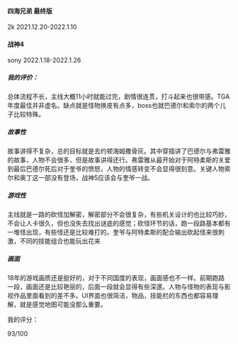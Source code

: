 #### 四海兄弟 最终版

2k 2021.12.20-2022.1.10

#### 战神4

sony 2022.1.18-2022.1.26

##### 我的评价：

总体流程不长，主线大概11小时就能过完，剧情很连贯，打斗起来也很带感。TGA年度最佳并非虚名。缺点就是怪物换皮有点多，boss也就巴德尔和索尔的两个儿子比较特殊。

##### 故事性

故事讲得不复杂，总的目标就是去约顿海姆撒骨灰。其中穿插讲了巴德尔与弗雷雅的故事，人物不会很多，但是故事讲得还行。弗雷雅从最开始对于阿特柔斯的关爱到最后巴德尔死后对于奎爷的愤怒，人物的情感转变不会显得很刻意。关键人物索尔和奥丁这一部没有登场，战神5应该会与奎爷一战。

##### 游戏性

主线就是一路的砍怪加解密，解密部分不会很复杂，有些机关设计的也比较巧妙，不会让人卡很久，但也没失去找出谜底的感觉；砍怪环节的话，跑一段路基本都有一堆怪出现，有些怪还是比较难打的。奎爷与阿特柔斯的配合输出砍起怪来很刺激，不同的技能组合也能玩出花来

##### 画面

18年的游戏画质还是挺好的，对于不同国度的表现，画面感也不一样。前期跑路一段，画面还是比较艳丽的，后面一段就会显得有些深邃。人物与怪物的表现与影视作品里面看到的差不多。UI界面也很简洁，物品，技能栏的东西也都容易理解，就是感觉地图可能没那么重要。

我的评分：

93/100